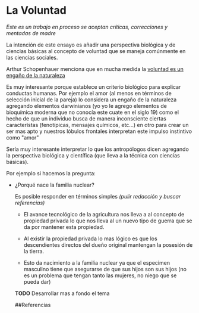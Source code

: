 # La Voluntad

*Este es un trabajo en proceso se aceptan críticas, correcciones y mentadas de madre*

La intención de este ensayo es añadir una perspectiva biológica y de ciencias básicas al concepto de voluntad que se maneja comúnmente en las ciencias sociales.

Arthur Schopenhauer menciona que en mucha medida la [voluntad es un engaño de la naturaleza][Referencia Schopenahuer Voluntad]

Es muy interesante porque establece un criterio biológico para explicar conductas humanas. Por ejemplo el amor (al menos en términos de selección inicial de la pareja) lo considera un engaño de la naturaleza agregando elementos darwinianos (yo yo le agrego elementos de bioquímica moderna que no conocía este cuate en el siglo 19) como el hecho de que un individuo busca de manera inconsciente ciertas característas (fenotípicas, mensajes químicos, etc...) en otro para crear un ser mas apto y nuestros lóbulos frontales interpretan este impulso instintivo como "amor"

Sería muy interesante interpretar lo que los antropólogos dicen agregando la perspectiva biológica y científica (que lleva a la técnica con ciencias básicas).

Por ejemplo si hacemos la pregunta:

- ¿Porqué nace la familia nuclear?

   Es posible responder en términos simples *(pulir redacción y buscar referencias)*

   -  El avance tecnológico de la agricultura nos lleva a al 
      concepto de propiedad privada lo que nos lleva al 
      un nuevo tipo de guerra que se da por mantener esta 
      propiedad.

   - Al existir la propiedad privada lo mas lógico es que los 
     descendientes directos del dueño original mantengan la 
     posesión de la tierra. 

    - Esto da nacimiento a la familia nuclear ya que el 
     especímen masculino tiene que asegurarse de que sus 
     hijos son sus hijos (no es un problema que tengan tanto las 
     mujeres, no niego que se pueda dar)

 
 
   
   **TODO**
   Desarrollar mas a fondo el tema
   
   
   ##Referencias
   
   [Referencia Schopenahuer Voluntad]: https://josefranciscoescribanomaenza.files.wordpress.com/2016/01/aquc3ad14.pdf
